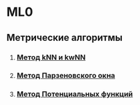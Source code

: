 # ML0
## Метрические алгоритмы
1. ### [Метод kNN и kwNN](/lab1)
1. ### [Метод Парзеновского окна](/lab2)
1. ### [Метод Потенциальных функций](/lab3)